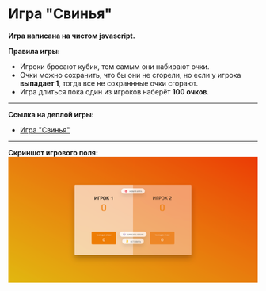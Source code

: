 # Игра "Свинья"

**Игра написана на чистом jsvascript.**

**Правила игры:**
- Игроки бросают кубик, тем самым они набирают очки.
- Очки можно сохранить, что бы они не сгорели, но если у игрока **выпадает 1**, тогда все не сохраннные очки сгорают.
- Игра длиться пока один из игроков наберёт **100 очков**.

---

**Ссылка на деплой игры:**
- [Игра "Свинья"](https://banditos86.github.io/pig-game-dice/ 'Игра "Свинья"')

---

**Скриншот игрового поля:**
![Скриншот игрового поля](pig.png)
